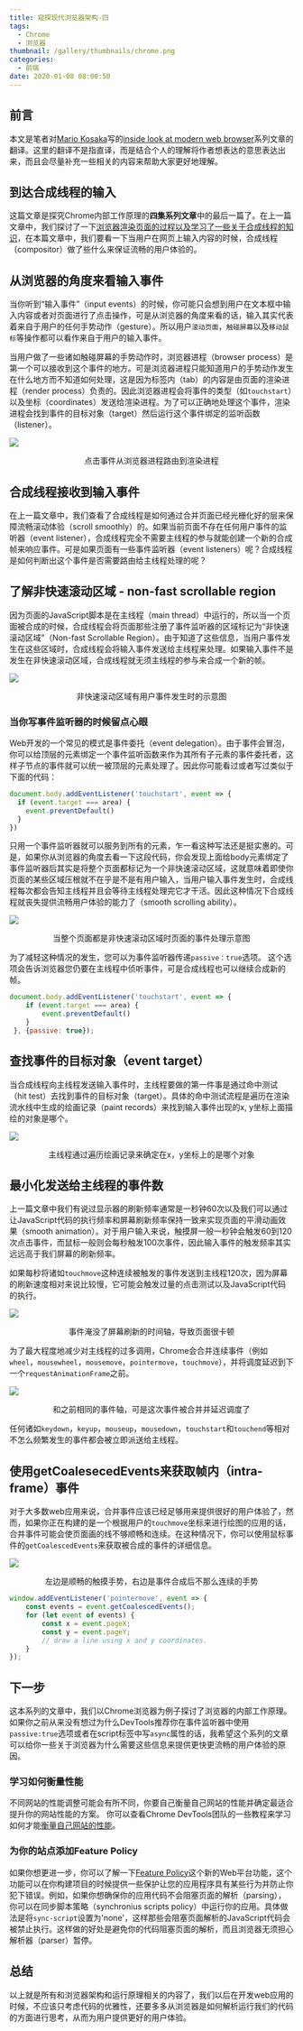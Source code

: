```yaml
---
title: 窥探现代浏览器架构-四
tags:
  - Chrome
  - 浏览器
thumbnail: /gallery/thumbnails/chrome.png
categories:
  - 前端
date: 2020-01-08 08:00:50
---
```



## 前言
本文是笔者对[Mario Kosaka](https://developers.google.com/web/resources/contributors/kosamari)写的[inside look at modern web browser](https://developers.google.com/web/updates/2018/09/inside-browser-part4)系列文章的翻译。这里的翻译不是指直译，而是结合个人的理解将作者想表达的意思表达出来，而且会尽量补充一些相关的内容来帮助大家更好地理解。

## 到达合成线程的输入
这篇文章是探究Chrome内部工作原理的**四集系列文章**中的最后一篇了。在上一篇文章中，我们探讨了一下[浏览器渲染页面的过程以及学习了一些关于合成线程的知识](https://xiaocongdong.github.io/2020/01/08/%E7%AA%A5%E6%8E%A2%E7%8E%B0%E4%BB%A3%E6%B5%8F%E8%A7%88%E5%99%A8%E6%9E%B6%E6%9E%84-%E4%B8%89/)，在本篇文章中，我们要看一下当用户在网页上输入内容的时候，合成线程（compositor）做了些什么来保证流畅的用户体验的。

<!-- more-->

## 从浏览器的角度来看输入事件
当你听到“输入事件”（input events）的时候，你可能只会想到用户在文本框中输入内容或者对页面进行了点击操作，可是从浏览器的角度来看的话，输入其实代表着来自于用户的任何手势动作（gesture）。所以用户`滚动页面`，`触碰屏幕`以及`移动鼠标`等操作都可以看作来自于用户的输入事件。

当用户做了一些诸如触碰屏幕的手势动作时，浏览器进程（browser process）是第一个可以接收到这个事件的地方。可是浏览器进程只能知道用户的手势动作发生在什么地方而不知道如何处理，这是因为标签内（tab）的内容是由页面的渲染进程（render process）负责的。因此浏览器进程会将事件的类型（如`touchstart`）以及坐标（coordinates）发送给渲染进程。为了可以正确地处理这个事件，渲染进程会找到事件的目标对象（target）然后运行这个事件绑定的监听函数（listener）。

![](/images/chrome/input_event.png)
<p align="center">点击事件从浏览器进程路由到渲染进程</p>

## 合成线程接收到输入事件
在上一篇文章中，我们查看了合成线程是如何通过合并页面已经光栅化好的层来保障流畅滚动体验（scroll smoothly）的。如果当前页面不存在任何用户事件的监听器（event listener），合成线程完全不需要主线程的参与就能创建一个新的合成帧来响应事件。可是如果页面有一些事件监听器（event listeners）呢？合成线程是如何判断出这个事件是否需要路由给主线程处理的呢？

## 了解非快速滚动区域 - non-fast scrollable region
因为页面的JavaScript脚本是在主线程（main thread）中运行的，所以当一个页面被合成的时候，合成线程会将页面那些注册了事件监听器的区域标记为“非快速滚动区域”（Non-fast Scrollable Region）。由于知道了这些信息，当用户事件发生在这些区域时，合成线程会将输入事件发送给主线程来处理。如果输入事件不是发生在非快速滚动区域，合成线程就无须主线程的参与来合成一个新的帧。

![](/images/chrome/nfsr1.png)
<p align="center">非快速滚动区域有用户事件发生时的示意图</p>

### 当你写事件监听器的时候留点心眼
Web开发的一个常见的模式是事件委托（event delegation）。由于事件会冒泡，你可以给顶层的元素绑定一个事件监听函数来作为其所有子元素的事件委托者，这样子节点的事件就可以统一被顶层的元素处理了。因此你可能看过或者写过类似于下面的代码：
```javascript
document.body.addEventListener('touchstart', event => {
  if (event.target === area) {
    event.preventDefault()
  }
})
```
只用一个事件监听器就可以服务到所有的元素，乍一看这种写法还是挺实惠的。可是，如果你从浏览器的角度去看一下这段代码，你会发现上面给body元素绑定了事件监听器后其实是将整个页面都标记为一个非快速滚动区域，这就意味着即使你页面的某些区域压根就不在乎是不是有用户输入，当用户输入事件发生时，合成线程每次都会告知主线程并且会等待主线程处理完它才干活。因此这种情况下合成线程就丧失提供流畅用户体验的能力了（smooth scrolling ability）。

![](/images/chrome/nfsr2.png)
<p align="center">当整个页面都是非快速滚动区域时页面的事件处理示意图</p>

为了减轻这种情况的发生，您可以为事件监听器传递`passive：true`选项。 这个选项会告诉浏览器您仍要在主线程中侦听事件，可是合成线程也可以继续合成新的帧。
```javascript
document.body.addEventListener('touchstart', event => {
    if (event.target === area) {
        event.preventDefault()
    }
 }, {passive: true});
```

## 查找事件的目标对象（event target）
当合成线程向主线程发送输入事件时，主线程要做的第一件事是通过命中测试（hit test）去找到事件的目标对象（target）。具体的命中测试流程是遍历在渲染流水线中生成的绘画记录（paint records）来找到输入事件出现的x, y坐标上面描绘的对象是哪个。

![](/images/chrome/hittest.png)
<p align="center">主线程通过遍历绘画记录来确定在x，y坐标上的是哪个对象</p>

## 最小化发送给主线程的事件数
上一篇文章中我们有说过显示器的刷新频率通常是一秒钟60次以及我们可以通过让JavaScript代码的执行频率和屏幕刷新频率保持一致来实现页面的平滑动画效果（smooth animation）。对于用户输入来说，触摸屏一般一秒钟会触发60到120次点击事件，而鼠标一般则会每秒触发100次事件，因此输入事件的触发频率其实远远高于我们屏幕的刷新频率。

如果每秒将诸如`touchmove`这种连续被触发的事件发送到主线程120次，因为屏幕的刷新速度相对来说比较慢，它可能会触发过量的点击测试以及JavaScript代码的执行。

![](/images/chrome/rawevents.png)
<p align="center">事件淹没了屏幕刷新的时间轴，导致页面很卡顿</p>

为了最大程度地减少对主线程的过多调用，Chrome会合并连续事件（例如`wheel`，`mousewheel`，`mousemove`，`pointermove`，`touchmove`），并将调度延迟到下一个`requestAnimationFrame`之前。

![](/images/chrome/coalescedevents.png)
<p align="center">和之前相同的事件轴，可是这次事件被合并并延迟调度了</p>

任何诸如`keydown`，`keyup`，`mouseup`，`mousedown`，`touchstart`和`touchend`等相对不怎么频繁发生的事件都会被立即派送给主线程。

## 使用getCoalesecedEvents来获取帧内（intra-frame）事件
对于大多数web应用来说，合并事件应该已经足够用来提供很好的用户体验了，然而，如果你正在构建的是一个根据用户的`touchmove`坐标来进行绘图的应用的话，合并事件可能会使页面画的线不够顺畅和连续。在这种情况下，你可以使用鼠标事件的`getCoalescedEvents`来获取被合成的事件的详细信息。

![](/images/chrome/getCoalescedEvents.png)
<p align="center">左边是顺畅的触摸手势，右边是事件合成后不那么连续的手势</p>

```javascript
window.addEventListener('pointermove', event => {
    const events = event.getCoalescedEvents();
    for (let event of events) {
        const x = event.pageX;
        const y = event.pageY;
        // draw a line using x and y coordinates.
    }
});
```

## 下一步
这本系列的文章中，我们以Chrome浏览器为例子探讨了浏览器的内部工作原理。如果你之前从来没有想过为什么DevTools推荐你在事件监听器中使用`passive:true`选项或者在script标签中写`async`属性的话，我希望这个系列的文章可以给你一些关于浏览器为什么需要这些信息来提供更快更流畅的用户体验的原因。

### 学习如何衡量性能
不同网站的性能调整可能会有所不同，你要自己衡量自己网站的性能并确定最适合提升你的网站性能的方案。 你可以查看Chrome DevTools团队的一些教程来学习如何才能[衡量自己网站的性能](https://developers.google.com/web/tools/chrome-devtools/speed/get-started)。

### 为你的站点添加Feature Policy
如果你想更进一步，你可以了解一下[Feature Policy](https://developers.google.com/web/updates/2018/06/feature-policy)这个新的Web平台功能，这个功能可以在你构建项目的时候提供一些保护让您的应用程序具有某些行为并防止你犯下错误。例如，如果你想确保你的应用代码不会阻塞页面的解析（parsing），你可以在同步脚本策略（synchronius scripts policy）中运行你的应用。具体做法是将`sync-script`设置为'none'，这样那些会阻塞页面解析的JavaScript代码会被禁止执行。这样做的好处是避免你的代码阻塞页面的解析，而且浏览器无须担心解析器（parser）暂停。

## 总结
以上就是所有和浏览器架构和运行原理相关的内容了，我们以后在开发web应用的时候，不应该只考虑代码的优雅性，还要多多从浏览器是如何解析运行我们的代码的方面进行思考，从而为用户提供更好的用户体验。
